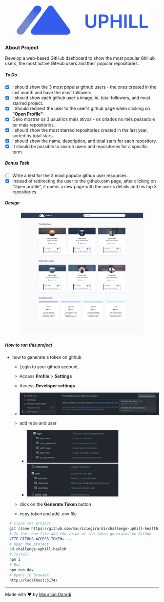 <div align="center">
  <img src=".github/logo.svg">
</div>

### About Project

Develop a web-based GitHub dashboard to show the most popular GitHub users, the most active GitHub users and their popular repositories.

##### To Do

- [x] I should show the 3 most popular github users - the ones created in the last month and have the most followers.
- [x] I should show each github user's image, id, total followers, and most starred project.
- [x] I Should redirect the user to the user's github page when clicking on **"Open Profile"**·
- [x] Devo mostrar os 3 usuários mais ativos - os criados no mês passado e ter mais repositórios.
- [x] I should show the most starred repositories created in the last year, sorted by total stars.
- [x] I should show the name, description, and total stars for each repository.
- [x] It should be possible to search users and repositories for a specific term.

##### Bonus Task

- [ ] Write a test for the 3 most popular github user resources.
- [x] Instead of redirecting the user to the github.com page, after clicking on "Open profile", it opens a new page with the user's details and his top 3 repositories.

##### Design

<div align="center">
  <img src=".github/Homepage.png" width="400px">
</div>

##### How to run this project

- how to generate a token on github

  - Login to your github account.
  - Access **Profile** > **Settings**
  - Access **Developer settings**
  - <img src=".github/pass1.png" width="500px">
  - add repo and user

    - <img src=".github/pass2.png" width="300px">
    - <img src=".github/pass3.png" width="300px">

  - click on the **Generate Token** button
  - copy token and add .env file

```bash
  # clone the project
  git clone https://github.com/mauriciogirardi/challenge-uphill-health.git
  # In the .env file add the value of the token generated on Github
  VITE_GITHUB_ACCESS_TOKEN=.....
  # Open the project
  cd challenge-uphill-health
  # Install
  npm i
  # Run
  npm run dev
  # Opens in browser
  http://localhost:5174/
```

---

Made with :heart: by [Mauricio Girardi](https://www.linkedin.com/in/mauricio-girardi)
